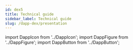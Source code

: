 ```yaml
---
id: dex5
title: Technical guide
sidebar_label: Technical guide
slug: /dapp-dex/presentation
---
```


import DappIcon from '../DappIcon';
import DappFigure from '../DappFigure';
import DappButton from '../DappButton';
